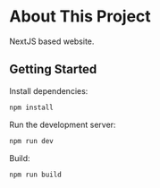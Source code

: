 # About This Project

NextJS based website. 

## Getting Started

Install dependencies:

```bash
npm install
```

Run the development server:

```bash
npm run dev
```

Build:

```bash
npm run build
```
